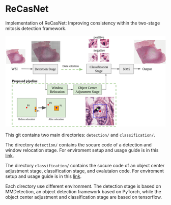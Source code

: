# ReCasNet
Implementation of ReCasNet: Improving consistency within the two-stage mitosis detection framework.

![image info](./img/main.png)

This git contains two main directories: `detection/` and `classification/`.

The directory `detection/` contains the socure code of a detection and window relocation stage. For enviroment setup and usage guide is in this <a href="https://github.com/schwanabc/ReCasNet/tree/staging/detection" title="">link</a>.


The directory `classification/` contains the socure code of an object center adjustment stage, classification stage, and evalutaion code. For enviroment setup and usage guide is in this <a href="https://github.com/schwanabc/ReCasNet/tree/staging/classification" title="">link</a>.

Each directory use different environment. The detection stage is based on MMDetection, an object detection framework based on PyTorch, while the object center adjustment and classification stage are based on tensorflow. 

